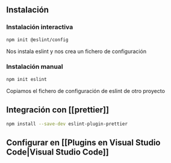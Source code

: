 
## Instalación

### Instalación interactiva
```bash
npm init @eslint/config
```
Nos instala eslint y nos crea un fichero de configuración

### Instalación manual
```bash
npm init eslint
```
Copiamos el fichero de configuración de eslint de otro proyecto

## Integración con  [[prettier]]

```bash
npm install --save-dev eslint-plugin-prettier
```


## Configurar en [[Plugins en Visual Studio Code|Visual Studio Code]]